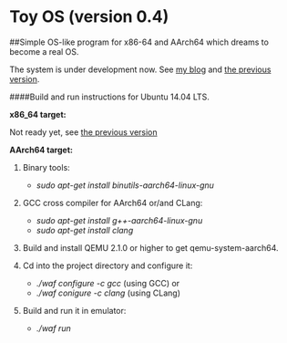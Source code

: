 # Toy OS (version 0.4)
##Simple OS-like program for x86-64 and AArch64 which dreams to become a real OS.

The system is under development now. See [my blog](http://ababo.github.io/toy) and [the previous version](https://github.com/ababo/toy/tree/ver.0.3).

####Build and run instructions for Ubuntu 14.04 LTS.

**x86_64 target:**

Not ready yet, see [the previous version](https://github.com/ababo/toy/tree/ver.0.3)

**AArch64 target:**

1. Binary tools:
   * *sudo apt-get install binutils-aarch64-linux-gnu*

2. GCC cross compiler for AArch64 or/and CLang:
   * *sudo apt-get install g++-aarch64-linux-gnu*
   * *sudo apt-get install clang*

3. Build and install QEMU 2.1.0 or higher to get qemu-system-aarch64.

4. Cd into the project directory and configure it:
   * *./waf configure -c gcc* (using GCC) or
   * *./waf conigure -c clang* (using CLang)

5. Build and run it in emulator:
   * *./waf run*
